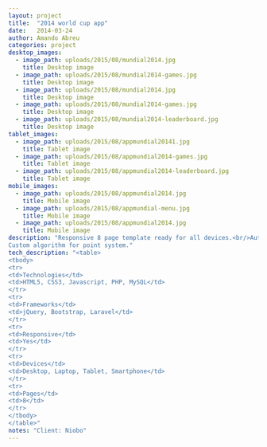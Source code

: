 ```yaml
---
layout: project 
title:  "2014 world cup app"
date:   2014-03-24
author: Amando Abreu
categories: project
desktop_images:
  - image_path: uploads/2015/08/mundial2014.jpg
    title: Desktop image
  - image_path: uploads/2015/08/mundial2014-games.jpg
    title: Desktop image
  - image_path: uploads/2015/08/mundial2014.jpg
    title: Desktop image
  - image_path: uploads/2015/08/mundial2014-games.jpg
    title: Desktop image
  - image_path: uploads/2015/08/mundial2014-leaderboard.jpg
    title: Desktop image
tablet_images:
  - image_path: uploads/2015/08/appmundial20141.jpg
    title: Tablet image
  - image_path: uploads/2015/08/appmundial2014-games.jpg
    title: Tablet image
  - image_path: uploads/2015/08/appmundial2014-leaderboard.jpg
    title: Tablet image
mobile_images:
  - image_path: uploads/2015/08/appmundial2014.jpg
    title: Mobile image
  - image_path: uploads/2015/08/appmundial-menu.jpg
    title: Mobile image
  - image_path: uploads/2015/08/appmundial2014.jpg
    title: Mobile image
description: "Responsive 8 page template ready for all devices.<br/>Auth system integrated with a Zencart installation and bcrypt hashed passwords.<br/>
Custom algorithm for point system."
tech_description: "<table>
<tbody>
<tr>
<td>Technologies</td>
<td>HTML5, CSS3, Javascript, PHP, MySQL</td>
</tr>
<tr>
<td>Frameworks</td>
<td>jQuery, Bootstrap, Laravel</td>
</tr>
<tr>
<td>Responsive</td>
<td>Yes</td>
</tr>
<tr>
<td>Devices</td>
<td>Desktop, Laptop, Tablet, Smartphone</td>
</tr>
<tr>
<td>Pages</td>
<td>8</td>
</tr>
</tbody>
</table>"
notes: "Client: Niobo"
---
```

